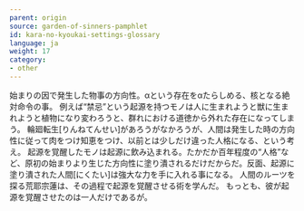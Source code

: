 ```yaml
---
parent: origin
source: garden-of-sinners-pamphlet
id: kara-no-kyoukai-settings-glossary
language: ja
weight: 17
category:
- other
---
```


始まりの因で発生した物事の方向性。αという存在をαたらしめる、核となる絶対命令の事。
例えば“禁忌”という起源を持つモノは人に生まれようと獣に生まれようと植物になり変わろうと、群れにおける道徳から外れた存在になってしまう。
輪廻転生[りんねてんせい]があろうがなかろうが、人間は発生した時の方向性に従って肉をつけ知恵をつけ、以前とは少しだけ違った人格になる、という考え。
起源を覚醒したモノは起源に飲み込まれる。たかだか百年程度の“人格”など、原初の始まりより生じた方向性に塗り潰されるだけだからだ。反面、起源に塗り潰された人間[にくたい]は強大な力を手に入れる事になる。
人間のルーツを探る荒耶宗蓮は、その過程で起源を覚醒させる術を学んだ。
もっとも、彼が起源を覚醒させたのは一人だけであるが。
